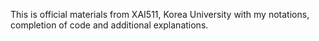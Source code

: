This is official materials from XAI511, Korea University with my notations, completion of code and additional explanations.
